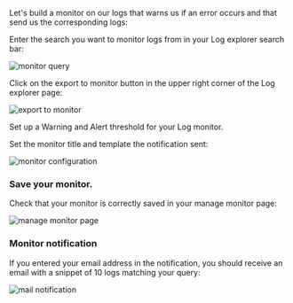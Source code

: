 Let's build a monitor on our logs that warns us if an error occurs and that send us the corresponding logs:

Enter the search you want to monitor logs from in your Log explorer search bar:

![monitor query](https://raw.githubusercontent.com/l0k0ms/workshops/master/log-workshop/assets/images/monitor_query.png)

Click on the export to monitor button in the upper right corner of the Log explorer page:

![export to monitor](https://raw.githubusercontent.com/l0k0ms/workshops/master/log-workshop/assets/images/export_to_monitor.png)

Set up a Warning and Alert threshold for your Log monitor.

Set the monitor title and template the notification sent:

![monitor configuration](https://raw.githubusercontent.com/l0k0ms/workshops/master/log-workshop/assets/images/monitor_configuration.png)

### Save your monitor.

Check that your monitor is correctly saved in your manage monitor page:

![manage monitor page](https://raw.githubusercontent.com/l0k0ms/workshops/master/log-workshop/assets/images/manage_monitor_page.png)

### Monitor notification

If you entered your email address in the notification, you should receive an email with a snippet of 10 logs matching your query:

![mail notification](https://raw.githubusercontent.com/l0k0ms/workshops/master/log-workshop/assets/images/mail_notification.png)